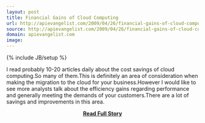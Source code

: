 ```yaml
---
layout: post
title: Financial Gains of Cloud Computing
url: http://apievangelist.com/2009/04/26/financial-gains-of-cloud-computing/
source: http://apievangelist.com/2009/04/26/financial-gains-of-cloud-computing/
domain: apievangelist.com
image: 
---
```

{% include JB/setup %}<p>I read probably 10-20 articles daily about the cost savings of cloud computing.So many of them.This is definitely an area of consideration when making the migration to the cloud for your business.However I would like to see more analysts talk about the efficiency gains regarding performance and generally meeting the demands of your customers.There are a lot of savings and improvements in this area.</p>
<center><p><a href="http://apievangelist.com/2009/04/26/financial-gains-of-cloud-computing/" style='padding:25px; font-sze:18px; font-weight: bold;'>Read Full Story</a></p></center>
